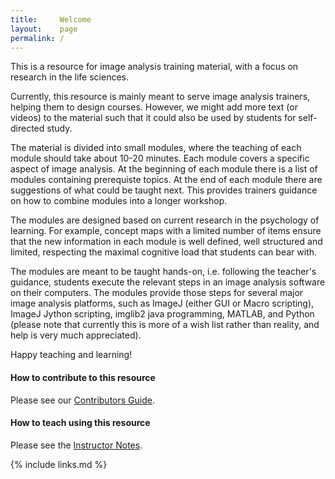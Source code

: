 ```yaml
---
title:     Welcome
layout:    page
permalink: /
---
```


This is a resource for image analysis training material, with a focus on research in the life sciences.

Currently, this resource is mainly meant to serve image analysis trainers, helping them to design courses.
However, we might add more text (or videos) to the material such that it could also be used by students for self-directed study.

The material is divided into small modules, where the teaching of each module should take about 10-20 minutes. Each module covers a specific aspect of image analysis. At the beginning of each module there is a list of modules containing prerequiste topics. At the end of each module there are suggestions of what could be taught next. This provides trainers guidance on how to combine modules into a longer workshop.

The modules are designed based on current research in the psychology of learning. For example, concept maps with a limited number of items ensure that the new information in each module is well defined, well structured and limited, respecting the maximal cognitive load that students can bear with.

The modules are meant to be taught hands-on, i.e. following the teacher's guidance, students execute the relevant steps in an image analysis software on their computers. The modules provide those steps for several major image analysis platforms, such as ImageJ (either GUI or Macro scripting), ImageJ Jython scripting, imglib2 java programming, MATLAB, and Python (please note that currently this is more of a wish list rather than reality, and help is very much appreciated).

Happy teaching and learning!

#### How to contribute to this resource

Please see our [Contributors Guide](contributing).

#### How to teach using this resource

Please see the [Instructor Notes](guide).

{% include links.md %}
